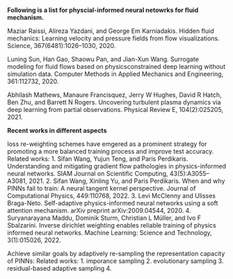 **Following is a list for physcial-informed neural netowrks for fluid mechanism.**

Maziar Raissi, Alireza Yazdani, and George Em Karniadakis. Hidden fluid mechanics: Learning velocity and
pressure fields from flow visualizations. Science, 367(6481):1026–1030, 2020.

Luning Sun, Han Gao, Shaowu Pan, and Jian-Xun Wang. Surrogate modeling for fluid flows based on physicsconstrained deep learning without simulation data. Computer Methods in Applied Mechanics and Engineering, 361:112732, 2020.

Abhilash Mathews, Manaure Francisquez, Jerry W Hughes, David R Hatch, Ben Zhu, and Barrett N Rogers. Uncovering turbulent plasma dynamics via deep learning from partial observations. Physical Review E, 104(2):025205,
2021.

**Recent works in different aspects** 

loss re-weighting schemes have emgered as a prominent strategy for promoting a more balanced training process and improve test accuracy.
Related works:
	1. Sifan Wang, Yujun Teng, and Paris Perdikaris. Understanding and mitigating gradient flow pathologies in physics-informed neural networks. SIAM Journal on Scientific Computing, 43(5):A3055–A3081, 2021.
	2. Sifan Wang, Xinling Yu, and Paris Perdikaris. When and why PINNs fail to train: A neural tangent kernel perspective. Journal of Computational Physics, 449:110768, 2022.
	3. Levi McClenny and Ulisses Braga-Neto. Self-adaptive physics-informed neural networks using a soft attention mechanism. arXiv preprint arXiv:2009.04544, 2020.
	4. Suryanarayana Maddu, Dominik Sturm, Christian L Müller, and Ivo F Sbalzarini. Inverse dirichlet weighting enables reliable training of physics informed neural networks. Machine Learning: Science and Technology, 3(1):015026, 2022.

Achieve similar goals by adaptively re-sampling the representation capacity of PINNs:
Related works:
	1. imporance sampling
	2. evolutionary sampling
	3. residual-based adaptive sampling
	4. 


